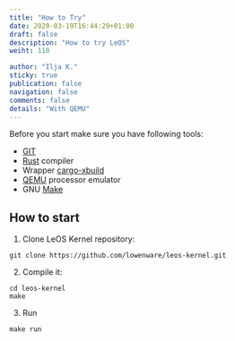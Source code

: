 ```yaml
---
title: "How to Try"
date: 2020-03-19T16:44:29+01:00
draft: false
description: "How to try LeOS"
weiht: 110

author: "Ilja K."
sticky: true
publication: false
navigation: false
comments: false
details: "With QEMU"
---
```


Before you start make sure you have following tools:
* [GIT](https://git-scm.com/)
* [Rust](https://rust-lang.org/) compiler
* Wrapper [cargo-xbuild](https://github.com/rust-osdev/cargo-xbuild)
* [QEMU](https://qemu.org/) processor emulator
* GNU [Make](https://www.gnu.org/software/make/)

## How to start

1. Clone LeOS Kernel repository:
```shell
git clone https://github.com/lowenware/leos-kernel.git
```
2. Compile it:
```shell
cd leos-kernel
make
```
3. Run
```shell
make run
```
